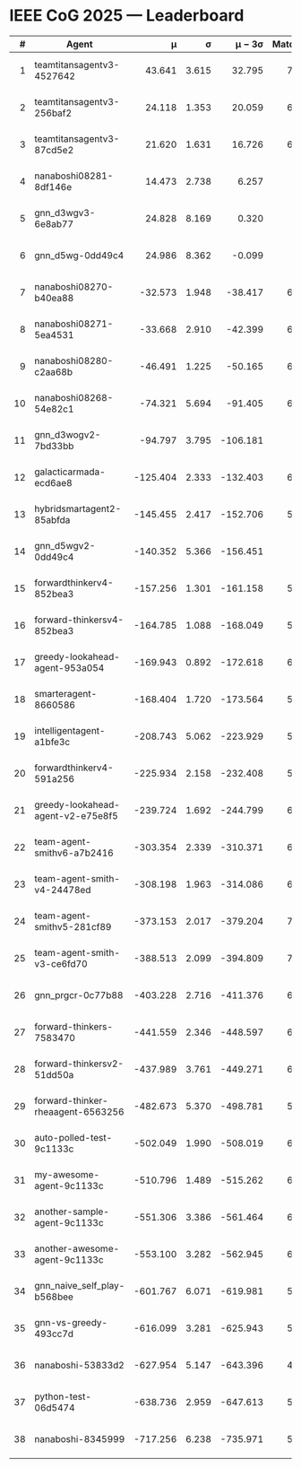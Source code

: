 # IEEE CoG 2025 — Leaderboard

| # | Agent | μ | σ | μ − 3σ | Matches | Updated |
|---:|---|---:|---:|---:|---:|---|
| 1 | teamtitansagentv3-4527642 | 43.641 | 3.615 | 32.795 | 7036 | 2025-08-30 09:38 |
| 2 | teamtitansagentv3-256baf2 | 24.118 | 1.353 | 20.059 | 6596 | 2025-08-30 09:38 |
| 3 | teamtitansagentv3-87cd5e2 | 21.620 | 1.631 | 16.726 | 6260 | 2025-08-30 09:38 |
| 4 | nanaboshi08281-8df146e | 14.473 | 2.738 | 6.257 | 276 | 2025-08-30 09:38 |
| 5 | gnn_d3wgv3-6e8ab77 | 24.828 | 8.169 | 0.320 | 138 | 2025-08-30 09:38 |
| 6 | gnn_d5wg-0dd49c4 | 24.986 | 8.362 | -0.099 | 120 | 2025-08-30 09:38 |
| 7 | nanaboshi08270-b40ea88 | -32.573 | 1.948 | -38.417 | 6820 | 2025-08-30 09:38 |
| 8 | nanaboshi08271-5ea4531 | -33.668 | 2.910 | -42.399 | 6818 | 2025-08-30 09:38 |
| 9 | nanaboshi08280-c2aa68b | -46.491 | 1.225 | -50.165 | 6078 | 2025-08-30 09:38 |
| 10 | nanaboshi08268-54e82c1 | -74.321 | 5.694 | -91.405 | 6300 | 2025-08-30 09:38 |
| 11 | gnn_d3wogv2-7bd33bb | -94.797 | 3.795 | -106.181 | 274 | 2025-08-30 09:38 |
| 12 | galacticarmada-ecd6ae8 | -125.404 | 2.333 | -132.403 | 6220 | 2025-08-30 09:38 |
| 13 | hybridsmartagent2-85abfda | -145.455 | 2.417 | -152.706 | 5768 | 2025-08-30 09:38 |
| 14 | gnn_d5wgv2-0dd49c4 | -140.352 | 5.366 | -156.451 | 226 | 2025-08-30 09:38 |
| 15 | forwardthinkerv4-852bea3 | -157.256 | 1.301 | -161.158 | 5487 | 2025-08-30 09:38 |
| 16 | forward-thinkersv4-852bea3 | -164.785 | 1.088 | -168.049 | 5299 | 2025-08-30 09:38 |
| 17 | greedy-lookahead-agent-953a054 | -169.943 | 0.892 | -172.618 | 6148 | 2025-08-30 09:38 |
| 18 | smarteragent-8660586 | -168.404 | 1.720 | -173.564 | 5339 | 2025-08-30 09:38 |
| 19 | intelligentagent-a1bfe3c | -208.743 | 5.062 | -223.929 | 5715 | 2025-08-30 09:38 |
| 20 | forwardthinkerv4-591a256 | -225.934 | 2.158 | -232.408 | 5362 | 2025-08-30 09:38 |
| 21 | greedy-lookahead-agent-v2-e75e8f5 | -239.724 | 1.692 | -244.799 | 6480 | 2025-08-30 09:38 |
| 22 | team-agent-smithv6-a7b2416 | -303.354 | 2.339 | -310.371 | 6920 | 2025-08-30 09:38 |
| 23 | team-agent-smith-v4-24478ed | -308.198 | 1.963 | -314.086 | 6398 | 2025-08-30 09:38 |
| 24 | team-agent-smithv5-281cf89 | -373.153 | 2.017 | -379.204 | 7080 | 2025-08-30 09:38 |
| 25 | team-agent-smith-v3-ce6fd70 | -388.513 | 2.099 | -394.809 | 7578 | 2025-08-30 09:38 |
| 26 | gnn_prgcr-0c77b88 | -403.228 | 2.716 | -411.376 | 6170 | 2025-08-30 09:38 |
| 27 | forward-thinkers-7583470 | -441.559 | 2.346 | -448.597 | 6740 | 2025-08-30 09:38 |
| 28 | forward-thinkersv2-51dd50a | -437.989 | 3.761 | -449.271 | 6168 | 2025-08-30 09:38 |
| 29 | forward-thinker-rheaagent-6563256 | -482.673 | 5.370 | -498.781 | 5768 | 2025-08-30 09:38 |
| 30 | auto-polled-test-9c1133c | -502.049 | 1.990 | -508.019 | 6620 | 2025-08-30 09:38 |
| 31 | my-awesome-agent-9c1133c | -510.796 | 1.489 | -515.262 | 6640 | 2025-08-30 09:38 |
| 32 | another-sample-agent-9c1133c | -551.306 | 3.386 | -561.464 | 6780 | 2025-08-30 09:38 |
| 33 | another-awesome-agent-9c1133c | -553.100 | 3.282 | -562.945 | 6320 | 2025-08-30 09:38 |
| 34 | gnn_naive_self_play-b568bee | -601.767 | 6.071 | -619.981 | 5540 | 2025-08-30 09:38 |
| 35 | gnn-vs-greedy-493cc7d | -616.099 | 3.281 | -625.943 | 5340 | 2025-08-30 09:38 |
| 36 | nanaboshi-53833d2 | -627.954 | 5.147 | -643.396 | 4940 | 2025-08-30 09:38 |
| 37 | python-test-06d5474 | -638.736 | 2.959 | -647.613 | 5640 | 2025-08-30 09:38 |
| 38 | nanaboshi-8345999 | -717.256 | 6.238 | -735.971 | 5850 | 2025-08-30 09:38 |
